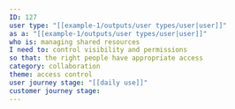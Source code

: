 ```yaml
---
ID: 127
user type: "[[example-1/outputs/user types/user|user]]"
as a: "[[example-1/outputs/user types/user|user]]"
who is: managing shared resources
I need to: control visibility and permissions
so that: the right people have appropriate access
category: collaboration
theme: access control
user journey stage: "[[daily use]]"
customer journey stage:
---
```

